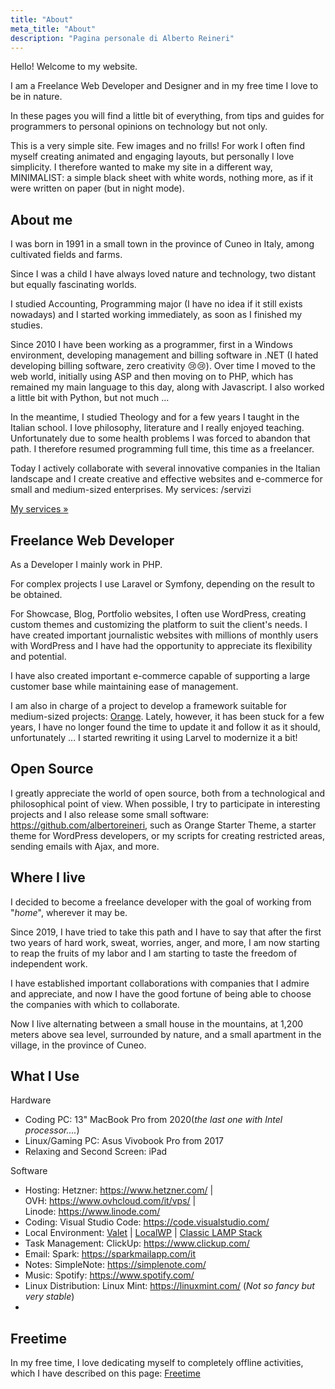 ```yaml
---
title: "About"
meta_title: "About"
description: "Pagina personale di Alberto Reineri"
---
```


Hello! Welcome to my website.

I am a Freelance Web Developer and Designer and in my free time I love to be in nature.

In these pages you will find a little bit of everything, from tips and guides for programmers to personal opinions on technology but not only.

This is a very simple site. Few images and no frills! For work I often find myself creating animated and engaging layouts, but personally I love simplicity. I therefore wanted to make my site in a different way, MINIMALIST: a simple black sheet with white words, nothing more, as if it were written on paper (but in night mode).

About me
----------

I was born in 1991 in a small town in the province of Cuneo in Italy, among cultivated fields and farms.

Since I was a child I have always loved nature and technology, two distant but equally fascinating worlds.

I studied Accounting, Programming major (I have no idea if it still exists nowadays) and I started working immediately, as soon as I finished my studies.

Since 2010 I have been working as a programmer, first in a Windows environment, developing management and billing software in .NET (I hated developing billing software, zero creativity 😢😢). Over time I moved to the web world, initially using ASP and then moving on to PHP, which has remained my main language to this day, along with Javascript. I also worked a little bit with Python, but not much ...

In the meantime, I studied Theology and for a few years I taught in the Italian school. I love philosophy, literature and I really enjoyed teaching. Unfortunately due to some health problems I was forced to abandon that path. I therefore resumed programming full time, this time as a freelancer.

Today I actively collaborate with several innovative companies in the Italian landscape and I create creative and effective websites and e-commerce for small and medium-sized enterprises.
My services: /servizi

[My services »](/en/services)

Freelance Web Developer
----------

As a Developer I mainly work in PHP.

For complex projects I use Laravel or Symfony, depending on the result to be obtained.

For Showcase, Blog, Portfolio websites, I often use WordPress, creating custom themes and customizing the platform to suit the client's needs. I have created important journalistic websites with millions of monthly users with WordPress and I have had the opportunity to appreciate its flexibility and potential.

I have also created important e-commerce capable of supporting a large customer base while maintaining ease of management.

I am also in charge of a project to develop a framework suitable for medium-sized projects: [Orange](/orange). Lately, however, it has been stuck for a few years, I have no longer found the time to update it and follow it as it should, unfortunately ... I started rewriting it using Larvel to modernize it a bit!

Open Source
----------

I greatly appreciate the world of open source, both from a technological and philosophical point of view. When possible, I try to participate in interesting projects and I also release some small software: <https://github.com/albertoreineri>, such as Orange Starter Theme, a starter theme for WordPress developers, or my scripts for creating restricted areas, sending emails with Ajax, and more.

Where I live
----------

I decided to become a freelance developer with the goal of working from "*home*", wherever it may be.

Since 2019, I have tried to take this path and I have to say that after the first two years of hard work, sweat, worries, anger, and more, I am now starting to reap the fruits of my labor and I am starting to taste the freedom of independent work.

I have established important collaborations with companies that I admire and appreciate, and now I have the good fortune of being able to choose the companies with which to collaborate.

Now I live alternating between a small house in the mountains, at 1,200 meters above sea level, surrounded by nature, and a small apartment in the village, in the province of Cuneo.

What I Use
----------

Hardware

-   Coding PC: 13" MacBook Pro from 2020(*the last one with Intel processor....*)
-   Linux/Gaming PC: Asus Vivobook Pro from 2017
-   Relaxing and Second Screen: iPad

Software

-   Hosting: Hetzner: <https://www.hetzner.com/> | OVH: <https://www.ovhcloud.com/it/vps/> | Linode: <https://www.linode.com/>
-   Coding: Visual Studio Code: <https://code.visualstudio.com/>
-   Local Environment: [Valet](https://laravel.com/docs/10.x/valet) | [LocalWP](https://localwp.com/) | [Classic LAMP Stack](/en/blog/how-to-install-a-lamp-stack-linux-apache-mysql-php-on-ubuntu/)
-   Task Management: ClickUp: <https://www.clickup.com/>
-   Email: Spark: <https://sparkmailapp.com/it>
-   Notes: SimpleNote: <https://simplenote.com/>
-   Music: Spotify: <https://www.spotify.com/>
-   Linux Distribution: Linux Mint: <https://linuxmint.com/> (*Not so fancy but very stable*)
-   

## Freetime

In my free time, I love dedicating myself to completely offline activities, which I have described on this page: [Freetime](/en/freetime)

